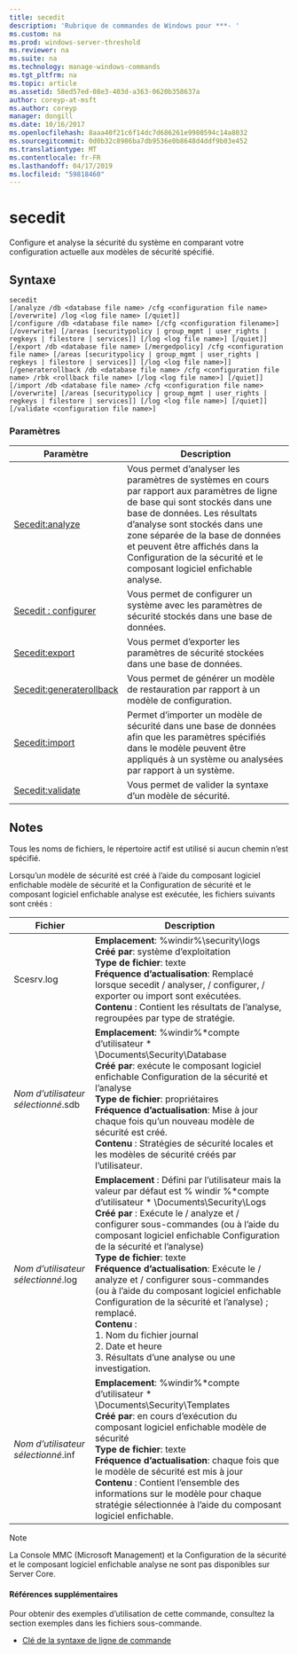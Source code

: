 ```yaml
---
title: secedit
description: 'Rubrique de commandes de Windows pour ***- '
ms.custom: na
ms.prod: windows-server-threshold
ms.reviewer: na
ms.suite: na
ms.technology: manage-windows-commands
ms.tgt_pltfrm: na
ms.topic: article
ms.assetid: 58ed57ed-08e3-403d-a363-0620b358637a
author: coreyp-at-msft
ms.author: coreyp
manager: dongill
ms.date: 10/16/2017
ms.openlocfilehash: 8aaa40f21c6f14dc7d686261e9980594c14a8032
ms.sourcegitcommit: 0d0b32c8986ba7db9536e0b8648d4ddf9b03e452
ms.translationtype: MT
ms.contentlocale: fr-FR
ms.lasthandoff: 04/17/2019
ms.locfileid: "59818460"
---
```

# <a name="secedit"></a>secedit



Configure et analyse la sécurité du système en comparant votre configuration actuelle aux modèles de sécurité spécifié.

## <a name="syntax"></a>Syntaxe

```
secedit 
[/analyze /db <database file name> /cfg <configuration file name> [/overwrite] /log <log file name> [/quiet]]
[/configure /db <database file name> [/cfg <configuration filename>] [/overwrite] [/areas [securitypolicy | group_mgmt | user_rights | regkeys | filestore | services]] [/log <log file name>] [/quiet]]
[/export /db <database file name> [/mergedpolicy] /cfg <configuration file name> [/areas [securitypolicy | group_mgmt | user_rights | regkeys | filestore | services]] [/log <log file name>]]
[/generaterollback /db <database file name> /cfg <configuration file name> /rbk <rollback file name> [/log <log file name>] [/quiet]]
[/import /db <database file name> /cfg <configuration file name> [/overwrite] [/areas [securitypolicy | group_mgmt | user_rights | regkeys | filestore | services]] [/log <log file name>] [/quiet]]
[/validate <configuration file name>]
```

### <a name="parameters"></a>Paramètres

|Paramètre|Description|
|---------|-----------|
|[Secedit:analyze](secedit-analyze.md)|Vous permet d’analyser les paramètres de systèmes en cours par rapport aux paramètres de ligne de base qui sont stockés dans une base de données.  Les résultats d’analyse sont stockés dans une zone séparée de la base de données et peuvent être affichés dans la Configuration de la sécurité et le composant logiciel enfichable analyse.|
|[Secedit : configurer](secedit-configure.md)|Vous permet de configurer un système avec les paramètres de sécurité stockés dans une base de données.|
|[Secedit:export](secedit-export.md)|Vous permet d’exporter les paramètres de sécurité stockées dans une base de données.|
|[Secedit:generaterollback](secedit-generaterollback.md)|Vous permet de générer un modèle de restauration par rapport à un modèle de configuration.|
|[Secedit:import](secedit-import.md)|Permet d’importer un modèle de sécurité dans une base de données afin que les paramètres spécifiés dans le modèle peuvent être appliqués à un système ou analysées par rapport à un système.|
|[Secedit:validate](secedit-validate.md)|Vous permet de valider la syntaxe d’un modèle de sécurité.|

## <a name="remarks"></a>Notes

Tous les noms de fichiers, le répertoire actif est utilisé si aucun chemin n’est spécifié.

Lorsqu’un modèle de sécurité est créé à l’aide du composant logiciel enfichable modèle de sécurité et la Configuration de sécurité et le composant logiciel enfichable analyse est exécutée, les fichiers suivants sont créés :

|Fichier|Description|
|----|-----------|
|Scesrv.log|**Emplacement**: %windir%\security\logs</br>**Créé par**: système d’exploitation</br>**Type de fichier**: texte</br>**Fréquence d’actualisation**: Remplacé lorsque secedit / analyser, / configurer, / exporter ou import sont exécutées.</br>**Contenu** : Contient les résultats de l’analyse, regroupées par type de stratégie.|
|*Nom d’utilisateur sélectionné*.sdb|**Emplacement**: %windir%\*compte d’utilisateur * \Documents\Security\Database</br>**Créé par**: exécute le composant logiciel enfichable Configuration de la sécurité et l’analyse</br>**Type de fichier**: propriétaires</br>**Fréquence d’actualisation**: Mise à jour chaque fois qu’un nouveau modèle de sécurité est créé.</br>**Contenu** : Stratégies de sécurité locales et les modèles de sécurité créés par l’utilisateur.|
|*Nom d’utilisateur sélectionné*.log|**Emplacement** : Défini par l’utilisateur mais la valeur par défaut est % windir %\*compte d’utilisateur * \Documents\Security\Logs</br>**Créé par** : Exécute le / analyze et / configurer sous-commandes (ou à l’aide du composant logiciel enfichable Configuration de la sécurité et l’analyse)</br>**Type de fichier**: texte</br>**Fréquence d’actualisation**: Exécute le / analyze et / configurer sous-commandes (ou à l’aide du composant logiciel enfichable Configuration de la sécurité et l’analyse) ; remplacé.</br>**Contenu** :</br>1.  Nom du fichier journal</br>2.  Date et heure</br>3.  Résultats d’une analyse ou une investigation.|
|*Nom d’utilisateur sélectionné*.inf|**Emplacement**: %windir%\*compte d’utilisateur * \Documents\Security\Templates</br>**Créé par**: en cours d’exécution du composant logiciel enfichable modèle de sécurité</br>**Type de fichier**: texte</br>**Fréquence d’actualisation**: chaque fois que le modèle de sécurité est mis à jour</br>**Contenu** : Contient l’ensemble des informations sur le modèle pour chaque stratégie sélectionnée à l’aide du composant logiciel enfichable.|

> [!NOTE]
> La Console MMC (Microsoft Management) et la Configuration de la sécurité et le composant logiciel enfichable analyse ne sont pas disponibles sur Server Core.

#### <a name="additional-references"></a>Références supplémentaires

Pour obtenir des exemples d’utilisation de cette commande, consultez la section exemples dans les fichiers sous-commande.
-   [Clé de la syntaxe de ligne de commande](command-line-syntax-key.md)